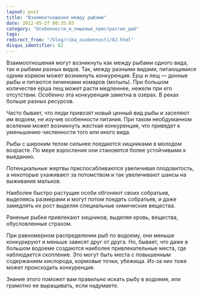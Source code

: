 ```yaml
---
layout: post
title: "Взаимоотношения между рыбами"
date: 2012-05-27 00:35:03
category: "Особенности_и_пищевые_пристрастия_рыб"
tags:
redirect_from: "/blog/riba_osobennosti/82.html"
disqus_identifier: 82
---
```

Взаимоотношения могут возникнуть как между рыбами одного вида, так и
рыбами разных видов. Так, между разными видами, питающимися одним кормом
может возникнуть конкуренция. Ёрш и лещ — донные рыбы и питаются
личинками комаров (мотыль). При большом количестве ерша лещ может расти
медленнее, нежели при его отсутствии. Особенно эта конкуренция заметна в
озерах. В реках больше разных ресурсов.

Часто бывает, что люди привозят новый ценный вид рыбы и заселяют им
водоем, не изучив особенности питания. При таком необдуманном вселении
может возникнуть жесткая конкуренция, что приведет к уменьшению
численности того или иного вида.

Рыбы с широким телом сильнее поедаются хищниками в молодом возрасте. По
мере взросления они становятся более устойчивыми к выеданию.

Потенциальные жертвы приспосабливаются увеличивая плодовитость, а
некоторые ухаживают за потомством и так увеличивают шансы на выживание
мальков.

Наиболее быстро растущие особи обгоняют своих собратьев, выделяясь
размерами и могут потом поедать собратьев, и даже замедлять их рост
выделяя специальные химические вещества.

Раненые рыбки привлекают хищников, выделяя кровь, вещества,
обусловленные страхом.

При равномерном распределении рыб по водоему, они меньше конкурируют и
меньше зависят друг от друга. Но, бывает, что даже в большом водоеме
создаются наиболее привлекательные места, где наблюдается скопление. Это
могут быть места с повышенным содержанием кислорода, кормовые точки,
убежища. Из-за них тоже может происходить конкуренция.

Знание этого поможет вам правильно искать рыбу в водоеме, или грамотно
ее выращивать, если надумаете.
